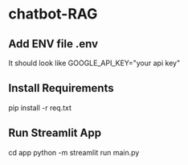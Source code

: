 # chatbot-RAG

## Add ENV file .env
It should look like 
GOOGLE_API_KEY="your api key"

## Install Requirements
pip install -r req.txt


## Run Streamlit App
cd app
python -m streamlit run main.py
